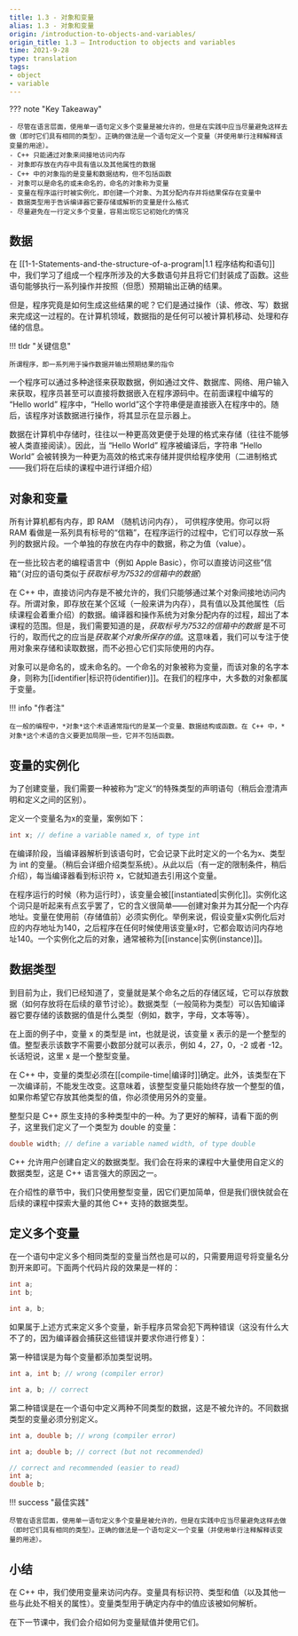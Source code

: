 ```yaml
---
title: 1.3 - 对象和变量
alias: 1.3 - 对象和变量
origin: /introduction-to-objects-and-variables/
origin_title: 1.3 — Introduction to objects and variables
time: 2021-9-28
type: translation
tags:
- object
- variable
---
```


??? note "Key Takeaway"

	- 尽管在语言层面，使用单一语句定义多个变量是被允许的，但是在实践中应当尽量避免这样去做（即时它们具有相同的类型）。正确的做法是一个语句定义一个变量（并使用单行注释解释该变量的用途）。
	- C++ 只能通过对象来间接地访问内存
	- 对象即存放在内存中具有值以及其他属性的数据
	- C++ 中的对象指的是变量和数据结构，但不包括函数
	- 对象可以是命名的或未命名的，命名的对象称为变量
	- 变量在程序运行时被实例化，即创建一个对象、为其分配内存并将结果保存在变量中
	- 数据类型用于告诉编译器它要存储或解析的变量是什么格式
	- 尽量避免在一行定义多个变量，容易出现忘记初始化的情况


## 数据

在 [[1-1-Statements-and-the-structure-of-a-program|1.1 程序结构和语句]] 中，我们学习了组成一个程序所涉及的大多数语句并且将它们封装成了函数。这些语句能够执行一系列操作并按照（但愿）预期输出正确的结果。

但是，程序究竟是如何生成这些结果的呢？它们是通过操作（读、修改、写）数据来完成这一过程的。在计算机领域，数据指的是任何可以被计算机移动、处理和存储的信息。

!!! tldr "关键信息"

	所谓程序，即一系列用于操作数据并输出预期结果的指令

一个程序可以通过多种途径来获取数据，例如通过文件、数据库、网络、用户输入来获取，程序员甚至可以直接将数据嵌入在程序源码中。在前面课程中编写的 “Hello world” 程序中，“Hello world”这个字符串便是直接嵌入在程序中的。随后，该程序对该数据进行操作，将其显示在显示器上。

数据在计算机中存储时，往往以一种更高效更便于处理的格式来存储（往往不能够被人类直接阅读）。因此，当 “Hello World” 程序被编译后，字符串 “Hello World” 会被转换为一种更为高效的格式来存储并提供给程序使用（二进制格式——我们将在后续的课程中进行详细介绍）

## 对象和变量

所有计算机都有内存，即 RAM （随机访问内存）， 可供程序使用。你可以将 RAM 看做是一系列具有标号的“信箱”，在程序运行的过程中，它们可以存放一系列的数据片段。一个单独的存放在内存中的数据，称之为值（value）。

在一些比较古老的编程语言中（例如 Apple Basic），你可以直接访问这些”信箱“（对应的语句类似于*获取标号为7532的信箱中的数据*）

在 C++ 中，直接访问内存是不被允许的，我们只能够通过某个对象间接地访问内存。所谓对象，即存放在某个区域（一般来讲为内存），具有值以及其他属性（后续课程会着重介绍）的数据。编译器和操作系统为对象分配内存的过程，超出了本课程的范围。但是，我们需要知道的是，*获取标号为7532的信箱中的数据* 是不可行的，取而代之的应当是*获取某个对象所保存的值*。这意味着，我们可以专注于使用对象来存储和读取数据，而不必担心它们实际使用的内存。

对象可以是命名的，或未命名的。一个命名的对象被称为变量，而该对象的名字本身，则称为[[identifier|标识符(identifier)]]。在我们的程序中，大多数的对象都属于变量。


!!! info "作者注"

	在一般的编程中，*对象*这个术语通常指代的是某一个变量、数据结构或函数。在 C++ 中，*对象*这个术语的含义要更加局限一些，它并不包括函数。



## 变量的实例化

为了创建变量，我们需要一种被称为”定义“的特殊类型的声明语句（稍后会澄清声明和定义之间的区别）。

定义一个变量名为x的变量，案例如下：

```cpp
int x; // define a variable named x, of type int
```

在编译阶段，当编译器解析到该语句时，它会记录下此时定义的一个名为x、类型为 int 的变量。（稍后会详细介绍类型系统）。从此以后（有一定的限制条件，稍后介绍），每当编译器看到标识符 x，它就知道去引用这个变量。

在程序运行的时候（称为运行时），该变量会被[[instantiated|实例化]]。实例化这个词只是听起来有点玄乎罢了，它的含义很简单——创建对象并为其分配一个内存地址。变量在使用前（存储值前）必须实例化。举例来说，假设变量x实例化后对应的内存地址为140，之后程序在任何时候使用该变量x时，它都会取访问内存地址140。一个实例化之后的对象，通常被称为[[instance|实例(instance)]]。


## 数据类型

到目前为止，我们已经知道了，变量就是某个命名之后的存储区域，它可以存放数据（如何存放将在后续的章节讨论）。数据类型（一般简称为类型）可以告知编译器它要存储的该数据的值是什么类型（例如，数字，字母，文本等等）。

在上面的例子中，变量 x 的类型是 int，也就是说，该变量 x 表示的是一个整型的值。整型表示该数字不需要小数部分就可以表示，例如 4，27，0，-2 或者 -12。长话短说，这里 x 是一个整型变量。

在 C++ 中，变量的类型必须在[[compile-time|编译时]]确定。此外，该类型在下一次编译前，不能发生改变。这意味着，该整型变量只能始终存放一个整型的值，如果你希望它存放其他类型的值，你必须使用另外的变量。

整型只是 C++ 原生支持的多种类型中的一种。为了更好的解释，请看下面的例子，这里我们定义了一个类型为 double 的变量：

```cpp
double width; // define a variable named width, of type double
```


C++ 允许用户创建自定义的数据类型。我们会在将来的课程中大量使用自定义的数据类型，这是 C++ 语言强大的原因之一。

在介绍性的章节中，我们只使用整型变量，因它们更加简单，但是我们很快就会在后续的课程中探索大量的其他 C++ 支持的数据类型。

## 定义多个变量

在一个语句中定义多个相同类型的变量当然也是可以的，只需要用逗号将变量名分割开来即可。下面两个代码片段的效果是一样的：

```cpp
int a;
int b;
```


```cpp
int a, b;
```


如果属于上述方式来定义多个变量，新手程序员常会犯下两种错误（这没有什么大不了的，因为编译器会捕获这些错误并要求你进行修复）：

第一种错误是为每个变量都添加类型说明。

```cpp
int a, int b; // wrong (compiler error)

int a, b; // correct
```

第二种错误是在一个语句中定义两种不同类型的数据，这是不被允许的。不同数据类型的变量必须分别定义。

```cpp
int a, double b; // wrong (compiler error)

int a; double b; // correct (but not recommended)

// correct and recommended (easier to read)
int a;
double b;
```


!!! success "最佳实践"

	尽管在语言层面，使用单一语句定义多个变量是被允许的，但是在实践中应当尽量避免这样去做（即时它们具有相同的类型）。正确的做法是一个语句定义一个变量（并使用单行注释解释该变量的用途）。

## 小结

在 C++ 中，我们使用变量来访问内存。变量具有标识符、类型和值（以及其他一些与此处不相关的属性）。变量类型用于确定内存中的值应该被如何解析。

在下一节课中，我们会介绍如何为变量赋值并使用它们。